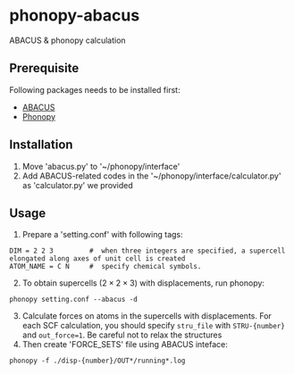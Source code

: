 # phonopy-abacus
ABACUS &amp; phonopy calculation

## Prerequisite
Following packages needs to be installed first:
- [ABACUS](https://github.com/abacusmodeling/abacus-develop/releases)
- [Phonopy](https://phonopy.github.io/phonopy/index.html)

## Installation
1. Move 'abacus.py' to '~/phonopy/interface'
2. Add ABACUS-related codes in the '~/phonopy/interface/calculator.py' as 'calculator.py' we provided

## Usage
1. Prepare a 'setting.conf' with following tags:
```
DIM = 2 2 3         #  when three integers are specified, a supercell elongated along axes of unit cell is created
ATOM_NAME = C N     #  specify chemical symbols.
```
2. To obtain supercells ($2\times 2\times 3$) with displacements, run phonopy:
```
phonopy setting.conf --abacus -d
```
3. Calculate forces on atoms in the supercells with displacements. For each SCF calculation, you should specify `stru_file` with `STRU-{number}` and `out_force=1`. Be careful not to relax the structures
4. Then create 'FORCE_SETS' file using ABACUS inteface:
```
phonopy -f ./disp-{number}/OUT*/running*.log
```
